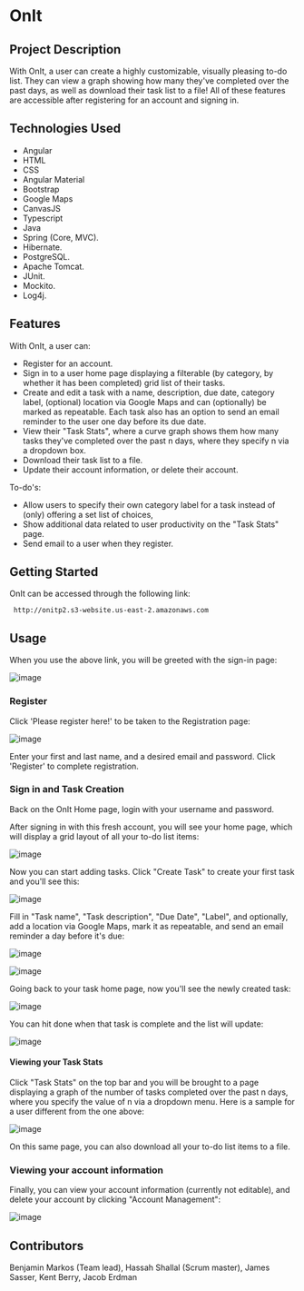 # OnIt

## Project Description

With OnIt, a user can create a highly customizable, visually pleasing to-do list. They can view a graph showing how many they've completed over the past <number specified by user> days, as well as download their task list to a file! All of these features are accessible after registering for an account and signing in.

## Technologies Used
* Angular
* HTML
* CSS
* Angular Material
* Bootstrap
* Google Maps
* CanvasJS
* Typescript
* Java
* Spring (Core, MVC).
* Hibernate.
* PostgreSQL.
* Apache Tomcat.
* JUnit.
* Mockito.
* Log4j.
  
## Features
With OnIt, a user can:

* Register for an account.
* Sign in to a user home page displaying a filterable (by category, by whether it has been completed) grid list of their tasks.
* Create and edit a task with a name, description, due date, category label, (optional) location via Google Maps and can (optionally) be marked as repeatable. 
  Each task also has an option to send an email reminder to the user one day before its due date.
* View their "Task Stats", where a curve graph shows them how many tasks they've completed over the past n days, where they specify n via a dropdown box.
* Download their task list to a file.
* Update their account information, or delete their account.

To-do's:
* Allow users to specify their own category label for a task instead of (only) offering a set list of choices,
* Show additional data related to user productivity on the "Task Stats" page.
* Send email to a user when they register.

## Getting Started

OnIt can be accessed through the following link:
  
     http://onitp2.s3-website.us-east-2.amazonaws.com


## Usage


When you use the above link, you will be greeted with the sign-in page:
  
  
![image](https://user-images.githubusercontent.com/47725693/119705691-ab780d00-be1e-11eb-87f8-41f8438d613e.png)




### Register
  
Click 'Please register here!' to be taken to the Registration page:

  
![image](https://user-images.githubusercontent.com/47725693/119705748-bdf24680-be1e-11eb-8229-a2d1755e4d6f.png)


  
  

Enter your first and last name, and a desired email and password.
Click 'Register' to complete registration.

### Sign in and Task Creation
Back on the OnIt Home page, login with your username and password.

After signing in with this fresh account, you will see your home page, which will display a grid layout of all your to-do list items:
  
  
![image](https://user-images.githubusercontent.com/47725693/119706042-16294880-be1f-11eb-9a0f-236f474e5af7.png)


 Now you can start adding tasks. Click "Create Task" to create your first task and you'll see this:
  
  
 ![image](https://user-images.githubusercontent.com/47725693/119707076-5dfc9f80-be20-11eb-9a54-92abf6ebf80d.png)

  
  
Fill in "Task name", "Task description", "Due Date", "Label", and optionally, add a location via Google Maps, mark it as repeatable, and send an email reminder a day before it's due:
  
![image](https://user-images.githubusercontent.com/47725693/119707306-a1efa480-be20-11eb-882d-b870b234530a.png)

  
![image](https://user-images.githubusercontent.com/47725693/119707348-ac11a300-be20-11eb-98d5-3211b0ea481d.png)
  

Going back to your task home page, now you'll see the newly created task:
  
![image](https://user-images.githubusercontent.com/47725693/119707518-db281480-be20-11eb-9294-142eab88fbfb.png)

You can hit done when that task is complete and the list will update:
  
![image](https://user-images.githubusercontent.com/47725693/119707615-f72bb600-be20-11eb-8f2d-742a2bbb8f82.png)

  
  
#### Viewing your Task Stats
 
Click "Task Stats" on the top bar and you will be brought to a page displaying a graph of the number of tasks completed over the past n days, where you specify the value of n via a dropdown menu. Here is a sample for a user different from the one above:
  
![image](https://user-images.githubusercontent.com/47725693/119707885-483baa00-be21-11eb-88f4-56d078c85f67.png)

  
On this same page, you can also download all your to-do list items to a file.
  
  
### Viewing your account information

Finally, you can view your account information (currently not editable), and delete your account by clicking "Account Management":
  
![image](https://user-images.githubusercontent.com/47725693/119708070-80db8380-be21-11eb-8838-cbe5cf299c5f.png)




## Contributors
Benjamin Markos (Team lead), Hassah Shallal (Scrum master), James Sasser, Kent Berry, Jacob Erdman
   
